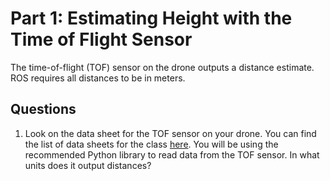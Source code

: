 # Part 1: Estimating Height with the Time of Flight Sensor

The time-of-flight (TOF) sensor on the drone outputs a distance
estimate.  ROS requires all distances to be in meters.  

## Questions
1. Look on the data sheet for the TOF sensor on your drone.  You can find the list of data sheets for the class <a href="https://docs.duckietown.com/daffy/opmanual-duckiedrone/datasheets/index.html">here</a>.  You will be using the recommended Python library to read data from the TOF sensor.  In what units does it output distances?


